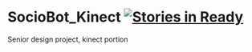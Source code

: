 SocioBot_Kinect [![Stories in Ready](https://badge.waffle.io/kmanzana/SocioBot_Kinect.png?label=ready)](https://waffle.io/kmanzana/SocioBot_Kinect)
===============

Senior design project, kinect portion
